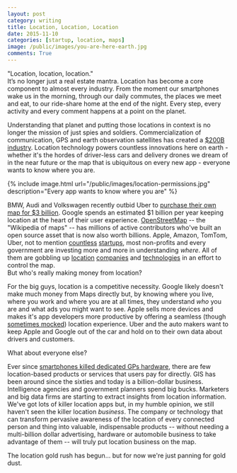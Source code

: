 ```yaml
---
layout: post
category: writing
title: Location, Location, Location
date: 2015-11-10
categories: [startup, location, maps]
image: /public/images/you-are-here-earth.jpg
comments: True
---
```


"Location, location, location."<br/> 
It’s no longer just a real estate mantra. 
Location has become a core component to almost every industry. 
From the moment our smartphones wake us in the morning, through our daily commutes, the places we meet and eat, to our ride-share home at the end of the night. 
Every step, every activity and every comment happens at a point on the planet. 

Understanding that planet and putting those locations in context is no longer the mission of just spies and soldiers. 
Commercialization of communication, GPS and earth observation satellites has created a [$200B industry](http://www.sia.org/wp-content/uploads/2015/06/Mktg15-SSIR-2015-FINAL-Compressed.pdf). 
Location technology powers countless innovations here on earth - whether it's the hordes of driver-less cars and delivery drones we dream of in the near future or the map that is ubiquitous on every new app - everyone wants to know where you are. 

{% include image.html url="/public/images/location-permissions.jpg" description="Every app wants to know where you are" %}

BMW, Audi and Volkswagen recently outbid Uber to [purchase their own map for $3 billion](http://www.wsj.com/articles/bmw-daimler-audi-agree-to-buy-nokias-here-maps-business-1438580698).
Google spends an estimated $1 billion per year keeping location at the heart of their user experience.
[OpenStreetMap](http://openstreetmap.org) -- the "Wikipedia of maps" -- has millions of active contributors who've built an open source asset that is now also worth billions.
Apple, Amazon, TomTom, Uber, not to mention [countless](http://techcrunch.com/2015/06/17/mapbox-raises-52-6m-led-by-dfj-to-build-the-map-layer-for-all-apps/) [startups](http://venturebeat.com/2015/09/10/cartodb-raises-23m-to-help-bring-location-based-data-visualizations-to-the-masses/), most non-profits and every government are investing more and more in understanding *where*.
All of them are gobbling up [location](http://www.businessinsider.com/how-google-bought-waze-the-inside-story-2015-8) [companies](http://money.cnn.com/2015/09/28/technology/apple-maps-hopstop-mapsense/) and [technologies](http://techcrunch.com/2015/06/29/uber-acquires-part-of-bings-mapping-assets-will-absorb-around-100-microsoft-employees/) in an effort to control the map.
<br/>
But who's really making money from location?

For the big guys, location is a competitive necessity. 
Google likely doesn't make much money from Maps directly but, by knowing where you live, where you work and where you are at all times, they understand *who* you are and what ads you might want to see.
Apple sells more devices and makes it's app developers more productive by offering a seamless (though [sometimes mocked](https://www.youtube.com/watch?v=tVq1wgIN62E)) location experience.
Uber and the auto makers want to keep Apple and Google out of the car and hold on to their own data about drivers and customers.

What about everyone else? 

Ever since [smartphones killed dedicated GPs hardware](http://www.wired.com/2012/06/gps-devices-are-dead/), there are few location-based products or services that users pay for directly. 
GIS has been around since the sixties and today is a billion-dollar business. 
Intelligence agencies and government planners spend big bucks. 
Marketers and big data firms are starting to extract insights from location information.
We've got lots of killer location apps but, in my humble opinion, we still haven't seen the killer location *business*.
The company or technology that can transform pervasive awareness of the location of every connected person and thing into valuable, indispensable products -- without needing a multi-billion dollar advertising, hardware or automobile business to take advantage of them -- will truly put location business on the map. 

The location gold rush has begun... but for now we're just panning for gold dust.
